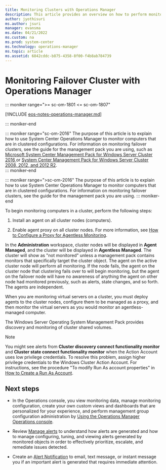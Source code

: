 ```yaml
---
title: Monitoring Clusters with Operations Manager
description: This article provides an overview on how to perform monitoring of a failover cluster in Windows Server with Operations Manager.
author: jyothisuri
ms.author: jsuri
manager: evansma
ms.date: 04/21/2022
ms.custom: na
ms.prod: system-center
ms.technology: operations-manager
ms.topic: article
ms.assetid: 6842cddc-b875-4358-8f00-f4b8ab784739
---
```


# Monitoring Failover Cluster with Operations Manager

::: moniker range=">= sc-om-1801 <= sc-om-1807"

[!INCLUDE [eos-notes-operations-manager.md](../includes/eos-notes-operations-manager.md)]

::: moniker-end

::: moniker range="sc-om-2016"
The purpose of this article is to explain how to use System Center Operations Manager to monitor computers that are in clustered configurations. For information on monitoring failover clusters, see the guide for the management pack you are using, such as [Microsoft System Center Management Pack for Windows Server Cluster 2016 ](https://www.microsoft.com/download/details.aspx?id=54701&WT.mc_id=rss_alldownloads_all) or [System Center Management Pack for Windows Server Cluster 2008, 2012, and 2012 R2](https://www.microsoft.com/download/details.aspx?id=2268).  
::: moniker-end

::: moniker range=">sc-om-2016"
The purpose of this article is to explain how to use System Center Operations Manager to monitor computers that are in clustered configurations. For information on monitoring failover clusters, see the guide for the management pack you are using.
::: moniker-end

To begin monitoring computers in a cluster, perform the following steps:  

1.  Install an agent on all cluster nodes (computers).  

2.  Enable agent proxy on all cluster nodes. For more information, see [How to Configure a Proxy for Agentless Monitoring](manage-agentless-monitoring.md#how-to-configure-a-proxy-for-agentless-monitoring).  

In the **Administration** workspace, cluster nodes will be displayed in **Agent Managed**, and the cluster will be displayed in **Agentless Managed**. The cluster will show as "not monitored" unless a management pack contains monitors that specifically target the cluster object. The agent on the active cluster node will perform all monitoring. If the node fails, the agent on the cluster node that clustering fails over to will begin monitoring, but the agent on the failover node will have no awareness of anything the agent on other node had monitored previously, such as alerts, state changes, and so forth. The agents are independent.  

When you are monitoring virtual servers on a cluster, you must deploy agents to the cluster nodes, configure them to be managed as a proxy, and then monitor the virtual servers as you would monitor an agentless-managed computer.  

The Windows Server Operating System Management Pack provides discovery and monitoring of cluster shared volumes.  

> [!NOTE]  
> You might see alerts from **Cluster discovery connect functionality monitor** and **Cluster state connect functionality monitor** when the Action Account uses low privilege credentials. To resolve this problem, assign higher privilege credentials to the Windows Cluster Action Account. For instructions, see the procedure "To modify Run As account properties" in [How to Create a Run As Account](manage-security-create-runas-link-profile.md).  

## Next steps

- In the Operations console, you view monitoring data, manage monitoring configuration, create your own custom views and dashboards that are personalized for your experience, and perform management group configuration administration by [Using the Operations Manager Operations console](manage-consoles-overview.md).

- Review [Manage alerts](manage-alert-generation-overview.md) to understand how alerts are generated and how to manage configuring, tuning, and viewing alerts generated by monitored objects in order to effectively prioritize, escalate, and remediate issues detected.

- Create an [Alert Notification](manage-notifications-alert-notifications.md) to email, text message, or instant message you if an important alert is generated that requires immediate attention.  
